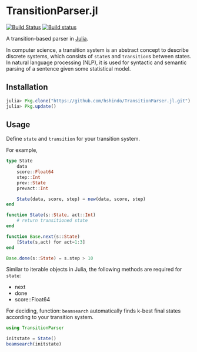 # TransitionParser.jl

[![Build Status](https://travis-ci.org/hshindo/TransitionParser.jl.svg?branch=master)](https://travis-ci.org/hshindo/TransitionParser.jl)
[![Build status](https://ci.appveyor.com/api/projects/status/github/hshindo/TransitionParser.jl?branch=master)](https://ci.appveyor.com/project/hshindo/TransitionParser-jl/branch/master)

A transition-based parser in [Julia](http://julialang.org/).

In computer science, a transition system is an abstract concept to describe discrete systems, which consists of `state`s and `transition`s between states.
In natural language processing (NLP), it is used for syntactic and semantic parsing of a sentence given some statistical model.

## Installation
```julia
julia> Pkg.clone("https://github.com/hshindo/TransitionParser.jl.git")
julia> Pkg.update()
```

## Usage
Define `state` and `transition` for your transition system.

For example,
```julia
type State
    data
    score::Float64
    step::Int
    prev::State
    prevact::Int

    State(data, score, step) = new(data, score, step)
end

function State(s::State, act::Int)
    # return transitioned state
end

function Base.next(s::State)
    [State(s,act) for act=1:3]
end

Base.done(s::State) = s.step > 10
```

Similar to iterable objects in Julia, the following methods are required for `state`:
* next
* done
* score::Float64

For deciding, function: `beamsearch` automatically finds k-best final states according to your transition system.

```julia
using TransitionParser

initstate = State()
beamsearch(initstate)
```

